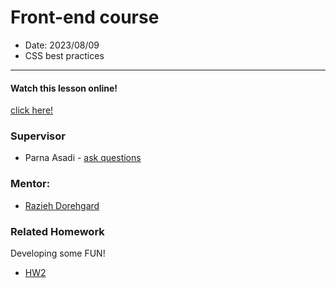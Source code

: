 # Front-end course

- Date: 2023/08/09
- CSS best practices

<hr/>

#### Watch this lesson online!

[click here!](https://drive.google.com/file/d/1hcKMiaL8kg7bE2dPJt53-Z-25LZ7NUXS/view?usp=drive_link)

### Supervisor

- Parna Asadi - [ask questions](mailto:parna80as@gmail.com)

### Mentor:

- [Razieh Dorehgard](mailto:itsrozasworld@gmail.com)

### Related Homework

Developing some FUN!

- [HW2](../../Homework/HW2.pdf)
